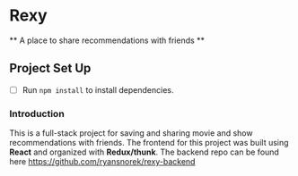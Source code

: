 # Rexy
** A place to share recommendations with friends **

## Project Set Up

- [ ] Run `npm install` to install dependencies.

### Introduction

This is a full-stack project for saving and sharing movie and show recommendations with friends. The frontend for this project was built using **React** and organized with **Redux/thunk**. The backend repo can be found here https://github.com/ryansnorek/rexy-backend


